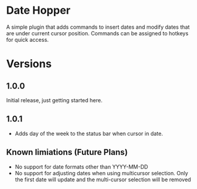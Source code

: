 # Date Hopper
A simple plugin that adds commands to insert dates and modify dates that are under current cursor position.  Commands can be assigned to hotkeys for quick access.  

# Versions
## 1.0.0
Initial release, just getting started here.  

## 1.0.1
- Adds day of the week to the status bar when cursor in date. 


## Known limiations (Future Plans)
- No support for date formats other than YYYY-MM-DD
- No support for adjusting dates when using multicursor selection.   Only the first date will update and the multi-cursor selection will be removed

